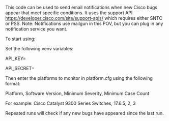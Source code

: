 This code can be used to send email notifications when new Cisco bugs appear that meet specific conditions. It uses the support API https://developer.cisco.com/site/support-apis/ which requires either SNTC or PSS.
Note: Notifications use mailgun in this POV, but you can plug in any notification service you want.

To start using:

Set the following venv variables:

API_KEY=

API_SECRET=


Then enter the platforms to monitor in platform.cfg using the following format:

Platform, Software Version, Minimum Severity, Minimum Case Count

For example: Cisco Catalyst 9300 Series Switches, 17.6.5, 2, 3

Repeated runs will check if any new bugs have appeared since the last run.
